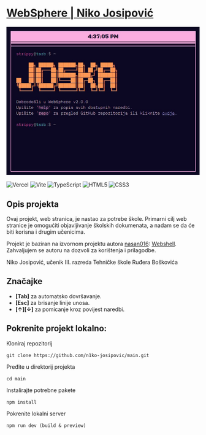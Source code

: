 # [WebSphere | Niko Josipović](https://joska.vercel.app/)

<div align="center">
  <img alt="banner" src="https://github.com/n1ko-josipovic/main/blob/main/res/banner.png">
</div>

![Vercel](https://img.shields.io/badge/vercel-%23000000.svg?style=for-the-badge&logo=vercel&logoColor=white)
![Vite](https://img.shields.io/badge/vite-%23646CFF.svg?style=for-the-badge&logo=vite&logoColor=white)
![TypeScript](https://img.shields.io/badge/typescript-%23007ACC.svg?style=for-the-badge&logo=typescript&logoColor=white)
![HTML5](https://img.shields.io/badge/html5-%23E34F26.svg?style=for-the-badge&logo=html5&logoColor=white)
![CSS3](https://img.shields.io/badge/css3-%231572B6.svg?style=for-the-badge&logo=css3&logoColor=white)

## Opis projekta
Ovaj projekt, web stranica, je nastao za potrebe škole. Primarni cilj web stranice je omogućiti objavljivanje školskih dokumenata, a nadam se da će biti korisna i drugim učenicima.

Projekt je baziran na izvornom projektu autora <a href="https://github.com/nasan016">nasan016</a>: <a href="https://github.com/nasan016/webshell">Webshell</a>.
Zahvaljujem se autoru na dozvoli za korištenja i prilagodbe.

Niko Josipović, učenik III. razreda Tehničke škole Ruđera Boškovića

## Značajke
* **[Tab]** za automatsko dovršavanje.
* **[Esc]** za brisanje linije unosa.
* **[↑][↓]** za pomicanje kroz povijest naredbi.

## Pokrenite projekt lokalno:
Kloniraj repozitorij
```shell
git clone https://github.com/n1ko-josipovic/main.git
```
Pređite u direktorij projekta
```shell
cd main
```
Instalirajte potrebne pakete
```shell
npm install
```
Pokrenite lokalni server
```shell
npm run dev (build & preview)
```
